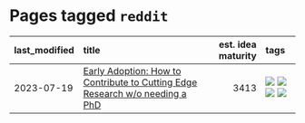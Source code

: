 # Pages tagged `reddit`

|last_modified|title|est. idea maturity|tags
|:---|:---|---:|:---|
|2023-07-19|[Early Adoption: How to Contribute to Cutting Edge Research w/o needing a PhD](../early_adoption_and_fomo.md)|3413|[![](https://img.shields.io/badge/tag-career_advice-dafbc7)](../tags/career_advice.md) [![](https://img.shields.io/badge/tag-early_adoption-7064e0)](../tags/early_adoption.md) [![](https://img.shields.io/badge/tag-mentoring-6819c6)](../tags/mentoring.md) [![](https://img.shields.io/badge/tag-reddit-11772b)](../tags/reddit.md)|